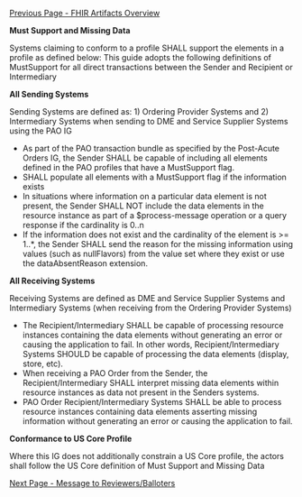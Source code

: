 [Previous Page - FHIR Artifacts Overview](FHIRArtifactsOverview.html)

**Must Support and Missing Data**

Systems claiming to conform to a profile SHALL support the elements in a profile as defined below: This guide adopts the following definitions of MustSupport for all direct transactions between the Sender and Recipient or Intermediary

**All Sending Systems**

Sending Systems are defined as: 1) Ordering Provider Systems and 2) Intermediary Systems when sending to DME and Service Supplier Systems using the PAO IG
* As part of the PAO transaction bundle as specified by the Post-Acute Orders IG, the Sender SHALL be capable of including all elements defined in the PAO profiles that have a MustSupport flag.
* SHALL populate all elements with a MustSupport flag if the information exists
* In situations where information on a particular data element is not present, the Sender SHALL NOT include the data elements in the resource instance as part of a $process-message operation or a query response if the cardinality is 0..n
* If the information does not exist and the cardinality of the element is >= 1..*, the Sender SHALL send the reason for the missing information using values (such as nullFlavors) from the value set where they exist or use the dataAbsentReason extension.

**All Receiving Systems** 

Receiving Systems are defined as DME and Service Supplier Systems and Intermediary Systems (when receiving from the Ordering Provider Systems)
* The Recipient/Intermediary SHALL be capable of processing resource instances containing the data elements without generating an error or causing the application to fail. In other words, Recipient/Intermediary Systems SHOULD be capable of processing the data elements (display, store, etc).
* When receiving a PAO Order from the Sender, the Recipient/Intermediary SHALL interpret missing data elements within resource instances as data not present in the Senders systems.
* PAO Order Recipient/Intermediary Systems SHALL be able to process resource instances containing data elements asserting missing information without generating an error or causing the application to fail.

**Conformance to US Core Profile** 

Where this IG does not additionally constrain a US Core profile, the actors shall follow the US Core definition of Must Support and Missing Data


[Next Page - Message to Reviewers/Balloters](MessagetoReviewersBalloters.html)